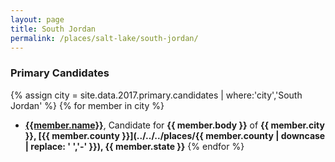 ```yaml
---
layout: page
title: South Jordan
permalink: /places/salt-lake/south-jordan/
---
```


### Primary Candidates
{% assign city = site.data.2017.primary.candidates | where:'city','South Jordan' %}
{% for member in city  %}
- <strong>[{{member.name}}](../../../people/{{member.id}})</strong>, Candidate for <strong>{{ member.body }}</strong> of <strong>{{ member.city }}, [{{ member.county }}](../../../places/{{ member.county | downcase | replace: ' ','-' }}), {{ member.state }}</strong>
{% endfor %}
